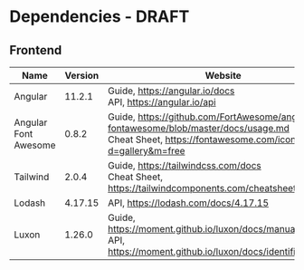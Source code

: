 # Dependencies - DRAFT

## Frontend

| Name                 | Version | Website                                                      |
| -------------------- | ------- | ------------------------------------------------------------ |
| Angular              | 11.2.1  | Guide, https://angular.io/docs<br />API, https://angular.io/api |
| Angular Font Awesome | 0.8.2   | Guide, https://github.com/FortAwesome/angular-fontawesome/blob/master/docs/usage.md<br />Cheat Sheet, https://fontawesome.com/icons?d=gallery&m=free |
| Tailwind             | 2.0.4   | Guide, https://tailwindcss.com/docs<br />Cheat Sheet, https://tailwindcomponents.com/cheatsheet/ |
| Lodash               | 4.17.15 | API, https://lodash.com/docs/4.17.15                         |
| Luxon                | 1.26.0  | Guide, https://moment.github.io/luxon/docs/manual/tour.html<br />API, https://moment.github.io/luxon/docs/identifiers.html |

